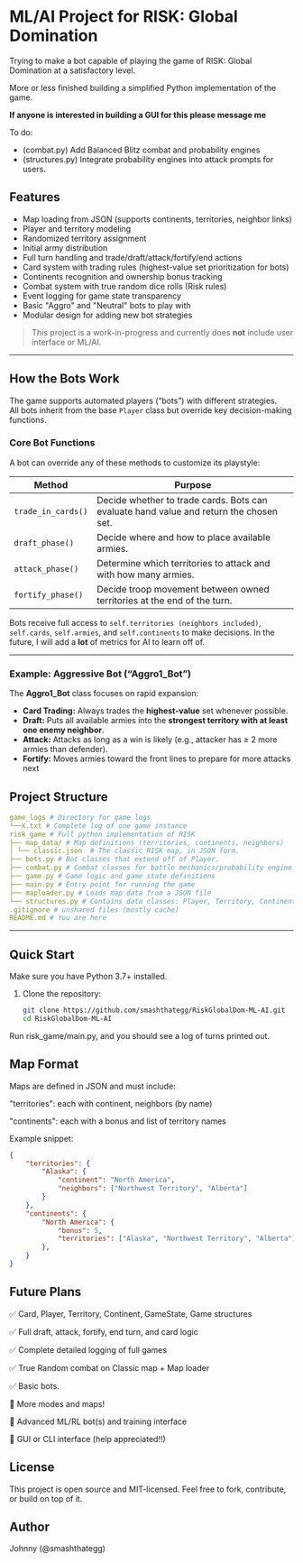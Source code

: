 # ML/AI Project for RISK: Global Domination 

Trying to make a bot capable of playing the game of RISK: Global Domination at a satisfactory level. 

More or less finished building a simplified Python implementation of the game.

**If anyone is interested in building a GUI for this please message me**

To do:
- (combat.py) Add Balanced Blitz combat and probability engines
- (structures.py) Integrate probability engines into attack prompts for users.

## Features

- Map loading from JSON (supports continents, territories, neighbor links)
- Player and territory modeling
- Randomized territory assignment
- Initial army distribution
- Full turn handling and trade/draft/attack/fortify/end actions
- Card system with trading rules (highest-value set prioritization for bots)
- Continents recognition and ownership bonus tracking
- Combat system with true random dice rolls (Risk rules)
- Event logging for game state transparency
- Basic "Aggro" and "Neutral" bots to play with
- Modular design for adding new bot strategies

> This project is a work-in-progress and currently does **not** include user interface or ML/AI.

---

## How the Bots Work

The game supports automated players (“bots”) with different strategies.  
All bots inherit from the base `Player` class but override key decision-making functions.

### Core Bot Functions

A bot can override any of these methods to customize its playstyle:

| Method | Purpose |
|--------|---------|
| `trade_in_cards()` | Decide whether to trade cards. Bots can evaluate hand value and return the chosen set. |
| `draft_phase()` | Decide where and how to place available armies. |
| `attack_phase()` | Determine which territories to attack and with how many armies. |
| `fortify_phase()` | Decide troop movement between owned territories at the end of the turn. |

Bots receive full access to `self.territories (neighbors included)`, `self.cards`, `self.armies`, and `self.continents` to make decisions. In the future, I will add a **lot** of metrics for AI to learn off of.

---

### Example: Aggressive Bot (“Aggro1_Bot”)

The **Aggro1_Bot** class focuses on rapid expansion:  
- **Card Trading:** Always trades the **highest-value** set whenever possible.  
- **Draft:** Puts all available armies into the **strongest territory with at least one enemy neighbor**.  
- **Attack:** Attacks as long as a win is likely (e.g., attacker has ≥ 2 more armies than defender).  
- **Fortify:** Moves armies toward the front lines to prepare for more attacks next

## Project Structure

```yaml
game_logs # Directory for game logs
└──X.txt # Complete log of one game instance
risk_game # Full python implementation of RISK
├── map_data/ # Map definitions (territories, continents, neighbors)
│ └── classic.json  # The classic RISK map, in JSON form.
├── bots.py # Bot classes that extend off of Player.
├── combat.py # Combat classes for battle mechanics/probability engine.
├── game.py # Game logic and game state definitions
├── main.py # Entry point for running the game
├── maploader.py # Loads map data from a JSON file
└── structures.py # Contains data classes: Player, Territory, Continent
.gitignore # unshared files (mostly cache)
README.md # You are here
```

---

## Quick Start

Make sure you have Python 3.7+ installed.

1. Clone the repository:
   ```bash
   git clone https://github.com/smashthategg/RiskGlobalDom-ML-AI.git
   cd RiskGlobalDom-ML-AI
   ```

Run risk_game/main.py, and you should see a log of turns printed out.

## Map Format

Maps are defined in JSON and must include:

"territories": each with continent, neighbors (by name)

"continents": each with a bonus and list of territory names

Example snippet:

```json
{
    "territories": {
        "Alaska": {
            "continent": "North America",
            "neighbors": ["Northwest Territory", "Alberta"]
        }
    },
    "continents": {
        "North America": {
            "bonus": 5,
            "territories": ["Alaska", "Northwest Territory", "Alberta"]
        },
    }
}
```

## Future Plans

✅ Card, Player, Territory, Continent, GameState, Game structures

✅ Full draft, attack, fortify, end turn, and card logic

✅ Complete detailed logging of full games

✅ True Random combat on Classic map + Map loader

✅ Basic bots.

🔲 More modes and maps!

🔲 Advanced ML/RL bot(s) and training interface

🔲 GUI or CLI interface (help appreciated!!)

## License

This project is open source and MIT-licensed. Feel free to fork, contribute, or build on top of it.

## Author

Johnny (@smashthategg)